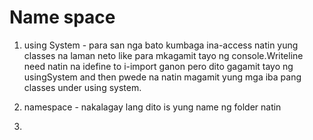 # Name space

1. using System - para san nga bato kumbaga ina-access natin yung classes na laman neto like para mkagamit tayo ng console.Writeline need natin na idefine to i-import ganon pero dito gagamit tayo ng usingSystem and then pwede na natin magamit yung mga iba pang classes under using system.

2. namespace - nakalagay lang dito is yung name ng folder natin 
3. 